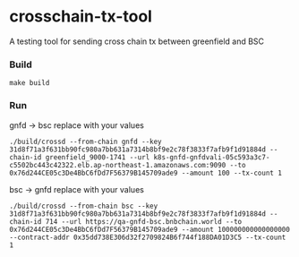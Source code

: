 # crosschain-tx-tool

A testing tool for sending cross chain tx between greenfield and BSC

### Build
```shell script
make build
````


### Run

gnfd -> bsc replace with your values
```shell script
./build/crossd --from-chain gnfd --key 31d8f71a3f631bb90fc980a7bb631a7314b8bf9e2c78f3833f7afb9f1d91884d --chain-id greenfield_9000-1741 --url k8s-gnfd-gnfdvali-05c593a3c7-c5502bc443c42322.elb.ap-northeast-1.amazonaws.com:9090 --to 0x76d244CE05c3De4BbC6fDd7F56379B145709ade9 --amount 100 --tx-count 1

````
bsc -> gnfd replace with your values
```shell script
./build/crossd --from-chain bsc --key 31d8f71a3f631bb90fc980a7bb631a7314b8bf9e2c78f3833f7afb9f1d91884d --chain-id 714 --url https://qa-gnfd-bsc.bnbchain.world --to 0x76d244CE05c3De4BbC6fDd7F56379B145709ade9 --amount 100000000000000000 --contract-addr 0x35dd738E306d32f2709824B6f744f188DA01D3C5 --tx-count 1
````